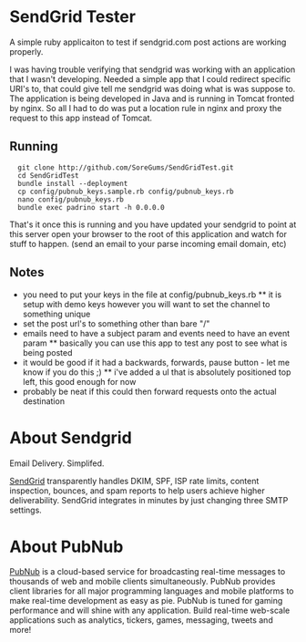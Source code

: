 # SendGrid Tester

A simple ruby applicaiton to test if sendgrid.com post actions are working properly.

I was having trouble verifying that sendgrid was working with an application that I wasn't developing.
Needed a simple app that I could redirect specific URI's to, that could give tell me sendgrid was doing what is was suppose to.
The application is being developed in Java and is running in Tomcat fronted by nginx.
So all I had to do was put a location rule in nginx and proxy the request to this app instead of Tomcat.

## Running

      git clone http://github.com/SoreGums/SendGridTest.git
      cd SendGridTest
      bundle install --deployment
      cp config/pubnub_keys.sample.rb config/pubnub_keys.rb
      nano config/pubnub_keys.rb
      bundle exec padrino start -h 0.0.0.0

That's it once this is running and you have updated your sendgrid to point at this server open your browser to the root of this application and watch for stuff to happen.
(send an email to your parse incoming email domain, etc)

## Notes

* you need to put your keys in the file at config/pubnub_keys.rb
** it is setup with demo keys however you will want to set the channel to something unique
* set the post url's to something other than bare "/"
* emails need to have a subject param and events need to have an event param
** basically you can use this app to test any post to see what is being posted
* it would be good if it had a backwards, forwards, pause button - let me know if you do this ;)
** i've added a ul that is absolutely positioned top left, this good enough for now
* probably be neat if this could then forward requests onto the actual destination

# About Sendgrid

Email Delivery. Simplifed.

[SendGrid](http://www.sendgrid.com) transparently handles DKIM, SPF, ISP rate limits, content inspection, bounces, and spam reports to help users achieve higher deliverability. SendGrid integrates in minutes by just changing three SMTP settings.

# About PubNub

[PubNub](http://www.pubnub.com) is a cloud-based service for broadcasting real-time messages to thousands of web and mobile clients simultaneously. PubNub provides client libraries for all major programming languages and mobile platforms to make real-time development as easy as pie. PubNub is tuned for gaming performance and will shine with any application. Build real-time web-scale applications such as analytics, tickers, games, messaging, tweets and more! 
